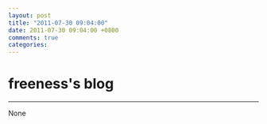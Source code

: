 ```yaml
---
layout: post
title: "2011-07-30 09:04:00"
date: 2011-07-30 09:04:00 +0800
comments: true
categories: 
---
```


# freeness's blog

----------

>
None
